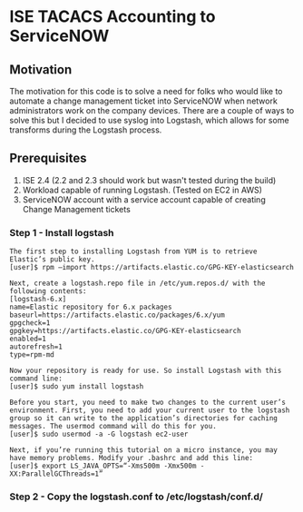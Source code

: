 # ISE TACACS Accounting to ServiceNOW

## Motivation
The motivation for this code is to solve a need for folks who would like to automate a change management ticket into ServiceNOW when network administrators work on the company devices. There are a couple of ways to solve this but I decided to use syslog into Logstash, which allows for some transforms during the Logstash process.

## Prerequisites
1. ISE 2.4 (2.2 and 2.3 should work but wasn't tested during the build)
2. Workload capable of running Logstash. (Tested on EC2 in AWS)
3. ServiceNOW account with a service account capable of creating Change Management tickets

### Step 1 - Install logstash
```
The first step to installing Logstash from YUM is to retrieve Elastic’s public key.
[user]$ rpm –import https://artifacts.elastic.co/GPG-KEY-elasticsearch

Next, create a logstash.repo file in /etc/yum.repos.d/ with the following contents:
[logstash-6.x]
name=Elastic repository for 6.x packages
baseurl=https://artifacts.elastic.co/packages/6.x/yum
gpgcheck=1
gpgkey=https://artifacts.elastic.co/GPG-KEY-elasticsearch
enabled=1
autorefresh=1
type=rpm-md

Now your repository is ready for use. So install Logstash with this command line:
[user]$ sudo yum install logstash

Before you start, you need to make two changes to the current user’s environment. First, you need to add your current user to the logstash group so it can write to the application’s directories for caching messages. The usermod command will do this for you.
[user]$ sudo usermod -a -G logstash ec2-user

Next, if you’re running this tutorial on a micro instance, you may have memory problems. Modify your .bashrc and add this line:
[user]$ export LS_JAVA_OPTS=“-Xms500m -Xmx500m -XX:ParallelGCThreads=1”

```
### Step 2 - Copy the logstash.conf to /etc/logstash/conf.d/
